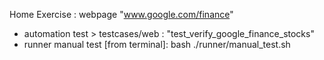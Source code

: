 Home Exercise : webpage "www.google.com/finance"

* automation test > testcases/web : "test_verify_google_finance_stocks"
* runner manual test [from terminal]: bash ./runner/manual_test.sh 